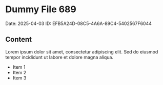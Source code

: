 # Dummy File 689

Date: 2025-04-03
ID: EFB5A24D-08C5-4A6A-89C4-5402567F6044

## Content

Lorem ipsum dolor sit amet, consectetur adipiscing elit.
Sed do eiusmod tempor incididunt ut labore et dolore magna aliqua.

* Item 1
* Item 2
* Item 3
